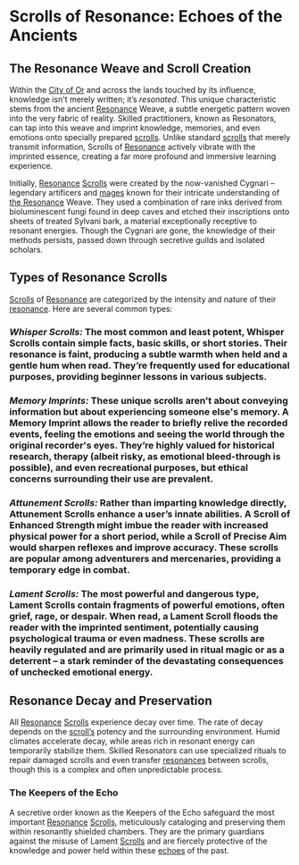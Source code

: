 # Scrolls of Resonance: Echoes of the Ancients

## The Resonance Weave and Scroll Creation

Within the [City of Or](/geography/settlement/city/city-of-or.md) and across the lands touched by its influence, knowledge isn't merely written; it’s *resonated*. This unique characteristic stems from the ancient [Resonance](/raw/20250501/resonance/resonance.md) Weave, a subtle energetic pattern woven into the very fabric of reality. Skilled practitioners, known as Resonators, can tap into this weave and imprint knowledge, memories, and even emotions onto specially prepared [scrolls](/raw/20250501/scroll/scrolls.md). Unlike standard [scrolls](/raw/20250504/scroll/scrolls.md) that merely transmit information, Scrolls of [Resonance](/raw/20250504/cataclysm/resonance.md) actively vibrate with the imprinted essence, creating a far more profound and immersive learning experience.

Initially, [Resonance](/raw/20250501/resonance/resonance.md) [Scrolls](/raw/20250501/scroll/scrolls.md) were created by the now-vanished Cygnari – legendary artificers and [mages](/raw/20250504/mage/mages.md) known for their intricate understanding of [the Resonance](/raw/20250501/cataclysm/the-resonance.md) Weave. They used a combination of rare inks derived from bioluminescent fungi found in deep caves and etched their inscriptions onto sheets of treated Sylvani bark, a material exceptionally receptive to resonant energies. Though the Cygnari are gone, the knowledge of their methods persists, passed down through secretive guilds and isolated scholars.

## Types of Resonance Scrolls

[Scrolls](/raw/20250501/scroll/scrolls.md) of [Resonance](/raw/20250501/resonance/resonance.md) are categorized by the intensity and nature of their [resonance](/raw/20250504/cataclysm/resonance.md). Here are several common types:

### *Whisper Scrolls:* The most common and least potent, Whisper Scrolls contain simple facts, basic skills, or short stories. Their resonance is faint, producing a subtle warmth when held and a gentle hum when read. They’re frequently used for educational purposes, providing beginner lessons in various subjects.

### *Memory Imprints:* These unique scrolls aren't about conveying information but about experiencing someone else's memory. A Memory Imprint allows the reader to briefly relive the recorded events, feeling the emotions and seeing the world through the original recorder's eyes. They’re highly valued for historical research, therapy (albeit risky, as emotional bleed-through is possible), and even recreational purposes, but ethical concerns surrounding their use are prevalent.

### *Attunement Scrolls:* Rather than imparting knowledge directly, Attunement Scrolls enhance a user’s innate abilities. A Scroll of Enhanced Strength might imbue the reader with increased physical power for a short period, while a Scroll of Precise Aim would sharpen reflexes and improve accuracy. These scrolls are popular among adventurers and mercenaries, providing a temporary edge in combat.

### *Lament Scrolls:* The most powerful and dangerous type, Lament Scrolls contain fragments of powerful emotions, often grief, rage, or despair. When read, a Lament Scroll floods the reader with the imprinted sentiment, potentially causing psychological trauma or even madness. These scrolls are heavily regulated and are primarily used in ritual magic or as a deterrent – a stark reminder of the devastating consequences of unchecked emotional energy.

## Resonance Decay and Preservation

All [Resonance](/raw/20250501/resonance/resonance.md) [Scrolls](/raw/20250501/scroll/scrolls.md) experience decay over time. The rate of decay depends on the [scroll’s](/raw/20250504/scroll/scrolls.md) potency and the surrounding environment. Humid climates accelerate decay, while areas rich in resonant energy can temporarily stabilize them. Skilled Resonators can use specialized rituals to repair damaged scrolls and even transfer [resonances](/raw/20250504/cataclysm/resonance.md) between scrolls, though this is a complex and often unpredictable process.

### The Keepers of the Echo

A secretive order known as the Keepers of the Echo safeguard the most important [Resonance](/raw/20250501/resonance/resonance.md) [Scrolls](/raw/20250501/scroll/scrolls.md), meticulously cataloging and preserving them within resonantly shielded chambers. They are the primary guardians against the misuse of Lament [Scrolls](/raw/20250504/scroll/scrolls.md) and are fiercely protective of the knowledge and power held within these [echoes](/raw/20250501/soul/echoes.md) of the past.
